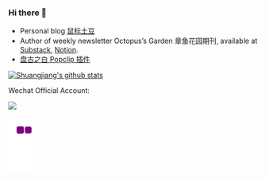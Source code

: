 ### Hi there 👋

* Personal blog [鼠标土豆](https://anotherbug.com/)
* Author of weekly newsletter Octopus’s Garden 章鱼花园期刊, available at [Substack](https://octg.substack.com), [Notion](https://www.notion.so/octopusgarden/9012ebf6c9f94d699484e087752f54e4).
* [盘古之白 Popclip 插件](https://github.com/mousepotato/pangu-space.popclipext) 

[![Shuangjiang's github stats](https://github-readme-stats.vercel.app/api?username=mousepotato)](https://github.com/mousepotato)

Wechat Official Account:

<img width="330px"  src="https://anotherbug.com/assets/images/wechat.png">

![GitHub Snake Light](https://github.com/mousepotato/mousepotato/blob/output/github-contribution-grid-snake.gif#gh-light-mode-only)
